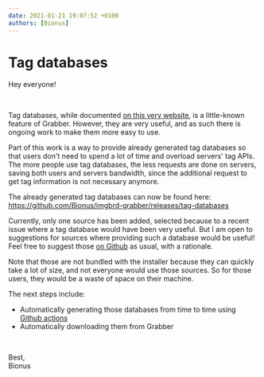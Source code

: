 ```yaml
---
date: 2021-01-21 19:07:52 +0100
authors: [Bionus]
---
```



# Tag databases

Hey everyone!

&nbsp;

Tag databases, while documented [on this very website](https://www.bionus.org/imgbrd-grabber/docs/tools/tag-loader.html), is a little-known feature of Grabber.
However, they are very useful, and as such there is ongoing work to make them more easy to use.

<!-- more -->

Part of this work is a way to provide already generated tag databases so that users don't need to spend a lot of time and overload servers' tag APIs. The more people use tag databases, the less requests are done on servers, saving both users and servers bandwidth, since the additional request to get tag information is not necessary anymore.

The already generated tag databases can now be found here:  
<https://github.com/Bionus/imgbrd-grabber/releases/tag-databases>

Currently, only one source has been added, selected because to a recent issue where a tag database would have been very useful. But I am open to suggestions for sources where providing such a database would be useful! Feel free to suggest those [on Github](https://github.com/Bionus/imgbrd-grabber/issues) as usual, with a rationale.

Note that those are not bundled with the installer because they can quickly take a lot of size, and not everyone would use those sources. So for those users, they would be a waste of space on their machine.

The next steps include:
* Automatically generating those databases from time to time using [Github actions](https://github.com/Bionus/imgbrd-grabber/actions)
* Automatically downloading them from Grabber

&nbsp;

Best,  
Bionus